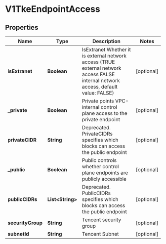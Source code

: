 # V1TkeEndpointAccess

## Properties
Name | Type | Description | Notes
------------ | ------------- | ------------- | -------------
**isExtranet** | **Boolean** | IsExtranet Whether it is external network access (TRUE external network access FALSE internal network access, default value: FALSE) |  [optional]
**_private** | **Boolean** | Private points VPC-internal control plane access to the private endpoint |  [optional]
**privateCIDR** | **String** | Deprecated. PrivateCIDRs specifies which blocks can access the public endpoint |  [optional]
**_public** | **Boolean** | Public controls whether control plane endpoints are publicly accessible |  [optional]
**publicCIDRs** | **List&lt;String&gt;** | Deprecated. PublicCIDRs specifies which blocks can access the public endpoint |  [optional]
**securityGroup** | **String** | Tencent security group |  [optional]
**subnetId** | **String** | Tencent Subnet |  [optional]
